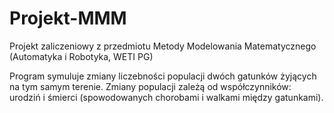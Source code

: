 # Projekt-MMM
Projekt zaliczeniowy z przedmiotu Metody Modelowania Matematycznego (Automatyka i Robotyka, WETI PG)

Program symuluje zmiany liczebności populacji dwóch gatunków żyjących na tym samym terenie.
Zmiany populacji zależą od współczynników: urodziń i śmierci (spowodowanych chorobami i walkami między gatunkami).
